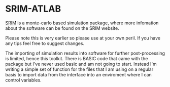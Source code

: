 # SRIM-ATLAB
[SRIM](https://http://www.srim.org/) is a monte-carlo based simulation package, where more infomation about the software can be found on the SRIM website.

Please note this is very earlier so please use at your own peril. If you have any tips feel free to suggest changes.

The importing of simulation results into software for further post-processing is limited, hence this toolkit.
There is BASIC code that came with the package but I've never used basic and am not going to start.
Instead I'm writing a simple set of function for the files that I am using on a regular basis to import data from the interface into an enviroment where I can control variables.

